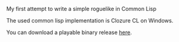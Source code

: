My first attempt to write a simple roguelike in Common Lisp

The used common lisp implementation is Clozure CL on Windows.

You can download a playable binary release [here](http://www.zalaszam.hu/~ssikiss/firstrl/firstrl-20140316-7DRL.zip).